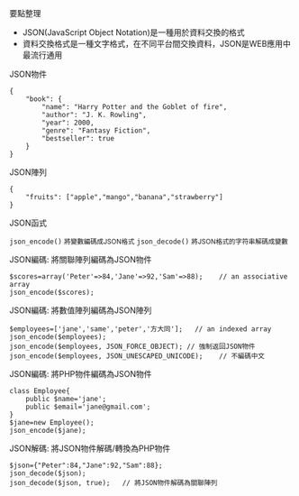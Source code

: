 要點整理
- JSON(JavaScript Object Notation)是一種用於資料交換的格式
- 資料交換格式是一種文字格式，在不同平台間交換資料，JSON是WEB應用中最流行通用

JSON物件
```
{
	"book": {
		"name": "Harry Potter and the Goblet of fire",
		"author": "J. K. Rowling",
		"year": 2000,
		"genre": "Fantasy Fiction",
		"bestseller": true
	}
}
```

JSON陣列
```
{
	"fruits": ["apple","mango","banana","strawberry"]
}
```

JSON函式

`json_encode()` <small>將變數編碼成JSON格式</small>
`json_decode()` <small>將JSON格式的字符串解碼成變數</small>

JSON編碼: 將關聯陣列編碼為JSON物件
```
$scores=array('Peter'=>84,'Jane'=>92,'Sam'=>88);	// an associative array
json_encode($scores);
```

JSON編碼: 將數值陣列編碼為JSON陣列
```
$employees=['jane','same','peter','方大同'];	// an indexed array
json_encode($employees);
json_encode($employees, JSON_FORCE_OBJECT);	// 強制返回JSON物件
json_encode($employees, JSON_UNESCAPED_UNICODE);	// 不編碼中文
```

JSON編碼: 將PHP物件編碼為JSON物件
```
class Employee{
	public $name='jane';
	public $email='jane@gmail.com';
}
$jane=new Employee();
json_encode($jane);
```

JSON解碼: 將JSON物件解碼/轉換為PHP物件
```
$json={"Peter":84,"Jane":92,"Sam":88};
json_decode($json);
json_decode($json, true);	// 將JSON物件解碼為關聯陣列
```